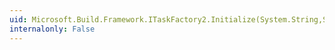 ```yaml
---
uid: Microsoft.Build.Framework.ITaskFactory2.Initialize(System.String,System.Collections.Generic.IDictionary{System.String,System.String},System.Collections.Generic.IDictionary{System.String,Microsoft.Build.Framework.TaskPropertyInfo},System.String,Microsoft.Build.Framework.IBuildEngine)
internalonly: False
---
```


